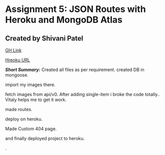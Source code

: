 # Assignment 5: JSON Routes with Heroku and MongoDB Atlas
## Created by Shivani Patel

[GH Link](https://shi-stack.github.io/cpnt262-a5/)

[Hreoku URL](https://shi-cpnt262-a5.herokuapp.com/)

***Short Summary:*** Created all files as per requirement.
 created DB in mongoose.

 import my images there.

 fetch images from api/v0. After adding single-item i broke the code totally.. Vitaly helps me to get it work.

 made routes.

 deploy on heroku.


Made Custom 404 page.

and finally deployed project to heroku.

.